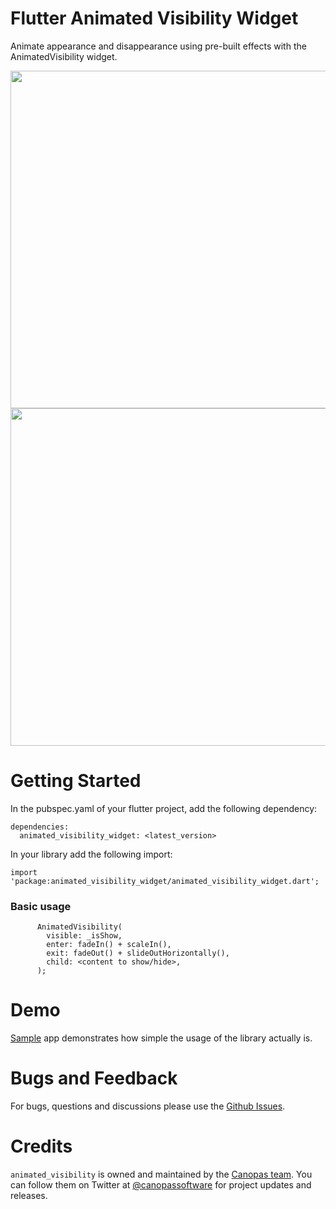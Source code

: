 # Flutter Animated Visibility Widget

Animate appearance and disappearance using pre-built effects with the AnimatedVisibility widget.

<img src="./gif/gif1.gif" height="540" /> <img src="./gif/gif2.gif" height="540" />

# Getting Started
In the pubspec.yaml of your flutter project, add the following dependency:
```
dependencies:
  animated_visibility_widget: <latest_version>
```
In your library add the following import:

```
import 'package:animated_visibility_widget/animated_visibility_widget.dart';
```

### Basic usage
```
      AnimatedVisibility(
        visible: _isShow,
        enter: fadeIn() + scaleIn(),
        exit: fadeOut() + slideOutHorizontally(),
        child: <content to show/hide>,
      );
```

# Demo
[Sample](https://github.com/canopas/animated-visibility-widget/tree/main/example) app demonstrates how simple the usage of the library actually is.

# Bugs and Feedback
For bugs, questions and discussions please use the [Github Issues](https://github.com/canopas/animated-visibility-widget/issues).

# Credits

`animated_visibility` is owned and maintained by the [Canopas team](https://canopas.com/). You can follow them on Twitter at [@canopassoftware](https://twitter.com/canopassoftware) for project updates and releases.

